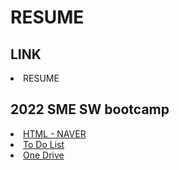 # RESUME

## LINK
<li><a herf="https://joooii.github.io/resume/">RESUME</a>

## 2022 SME SW bootcamp
<li><a href="https://github.com/joooii/resume/tree/main/HTML">HTML - NAVER</a>
<li><a href="https://github.com/joooii/resume/tree/main/ToDoList">To Do List</a>
<li><a href="https://github.com/joooii/resume/tree/main/OneDrive">One Drive</a>